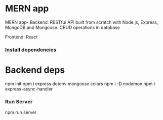 # MERN app

MERN app-
Backend:
RESTful API built from scratch with Node.js, Express, MongoDB and Mongoose.
CRUD operations in database

Frontend:
React

### Install dependencies

# Backend deps

npm init
npm i express dotenv mongoose colors
npm i -D nodemon
npm i express-async-handler

### Run Server

npm run server

```

```
